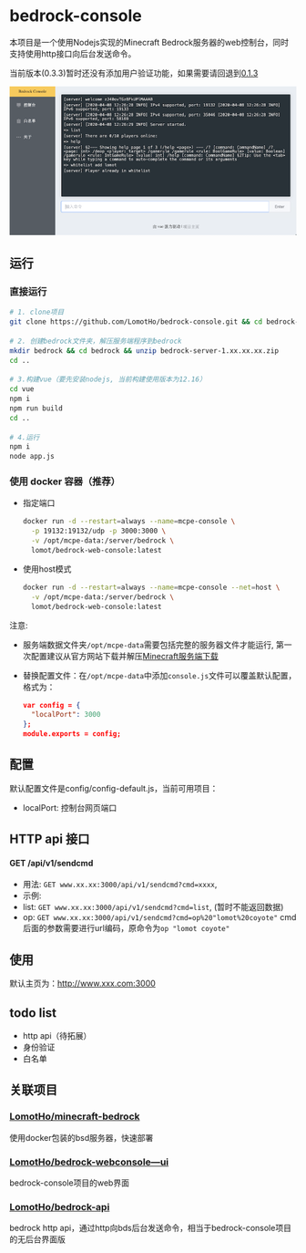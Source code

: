 [Minecraft服务端下载]:https://minecraft.net/en-us/download/server/bedrock/

# bedrock-console
本项目是一个使用Nodejs实现的Minecraft Bedrock服务器的web控制台，同时支持使用http接口向后台发送命令。

当前版本(0.3.3)暂时还没有添加用户验证功能，如果需要请回退到[0.1.3](https://github.com/LomotHo/bedrock-console/tree/0.1.3)

![screenshot](https://raw.githubusercontent.com/LomotHo/bedrock-console/master/screenshot/bedrock-console-ui.png)
## 运行

### 直接运行
```sh
# 1. clone项目
git clone https://github.com/LomotHo/bedrock-console.git && cd bedrock-console

# 2. 创建bedrock文件夹，解压服务端程序到bedrock
mkdir bedrock && cd bedrock && unzip bedrock-server-1.xx.xx.xx.zip
cd ..

# 3.构建vue（要先安装nodejs, 当前构建使用版本为12.16）
cd vue
npm i
npm run build
cd ..

# 4.运行
npm i
node app.js
```

### 使用 docker 容器（推荐）

 - 指定端口
    ```sh
    docker run -d --restart=always --name=mcpe-console \
      -p 19132:19132/udp -p 3000:3000 \
      -v /opt/mcpe-data:/server/bedrock \
      lomot/bedrock-web-console:latest
    ```

 - 使用host模式
    ```sh
    docker run -d --restart=always --name=mcpe-console --net=host \
      -v /opt/mcpe-data:/server/bedrock \
      lomot/bedrock-web-console:latest
    ```

注意: 
 - 服务端数据文件夹```/opt/mcpe-data```需要包括完整的服务器文件才能运行, 第一次配置建议从官方网站下载并解压[Minecraft服务端下载]
 - 替换配置文件：在```/opt/mcpe-data```中添加```console.js```文件可以覆盖默认配置，格式为：

    ```json
    var config = {
      "localPort": 3000
    };
    module.exports = config;
    ```

## 配置
默认配置文件是config/config-default.js，当前可用项目：
 - localPort: 控制台网页端口


## HTTP api 接口
#### GET /api/v1/sendcmd
 - 用法: ```GET www.xx.xx:3000/api/v1/sendcmd?cmd=xxxx```, 
 - 示例: 
  - list: ```GET www.xx.xx:3000/api/v1/sendcmd?cmd=list```, (暂时不能返回数据)
  - op: ```GET www.xx.xx:3000/api/v1/sendcmd?cmd=op%20"lomot%20coyote"``` cmd后面的参数需要进行url编码，原命令为```op "lomot coyote"```

## 使用

默认主页为：http://www.xxx.com:3000

## todo list
 - http api（待拓展）
 - 身份验证
 - 白名单

## 关联项目
### [LomotHo/minecraft-bedrock](https://github.com/LomotHo/minecraft-bedrock)
使用docker包装的bsd服务器，快速部署

### [LomotHo/bedrock-webconsole—ui](https://github.com/LomotHo/bedrock-webconsole—ui)
bedrock-console项目的web界面

### [LomotHo/bedrock-api](https://github.com/LomotHo/bedrock-api)
bedrock http api，通过http向bds后台发送命令，相当于bedrock-console项目的无后台界面版

